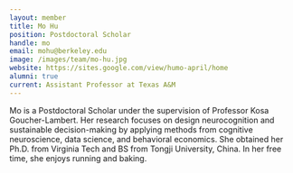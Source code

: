 ```yaml
---
layout: member
title: Mo Hu
position: Postdoctoral Scholar
handle: mo
email: mohu@berkeley.edu
image: /images/team/mo-hu.jpg
website: https://sites.google.com/view/humo-april/home
alumni: true
current: Assistant Professor at Texas A&M
---
```


Mo is a Postdoctoral Scholar under the supervision of Professor Kosa Goucher-Lambert. Her research focuses on design neurocognition and sustainable decision-making by applying methods from cognitive neuroscience, data science, and behavioral economics. She obtained her Ph.D. from Virginia Tech and BS from Tongji University, China. In her free time, she enjoys running and baking.
